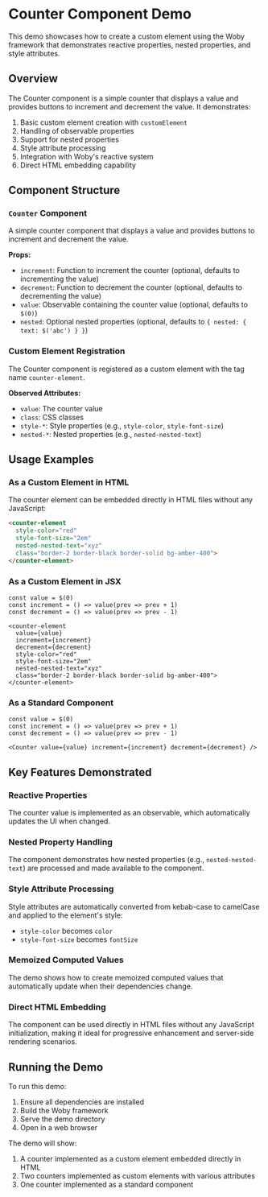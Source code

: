 # Counter Component Demo

This demo showcases how to create a custom element using the Woby framework that demonstrates reactive properties, nested properties, and style attributes.

## Overview

The Counter component is a simple counter that displays a value and provides buttons to increment and decrement the value. It demonstrates:

1. Basic custom element creation with `customElement`
2. Handling of observable properties
3. Support for nested properties
4. Style attribute processing
5. Integration with Woby's reactive system
6. Direct HTML embedding capability

## Component Structure

### `Counter` Component

A simple counter component that displays a value and provides buttons to increment and decrement the value.

**Props:**
- `increment`: Function to increment the counter (optional, defaults to incrementing the value)
- `decrement`: Function to decrement the counter (optional, defaults to decrementing the value)
- `value`: Observable containing the counter value (optional, defaults to `$(0)`)
- `nested`: Optional nested properties (optional, defaults to `{ nested: { text: $('abc') } }`)

### Custom Element Registration

The Counter component is registered as a custom element with the tag name `counter-element`.

**Observed Attributes:**
- `value`: The counter value
- `class`: CSS classes
- `style-*`: Style properties (e.g., `style-color`, `style-font-size`)
- `nested-*`: Nested properties (e.g., `nested-nested-text`)

## Usage Examples

### As a Custom Element in HTML

The counter element can be embedded directly in HTML files without any JavaScript:

```html
<counter-element 
  style-color="red" 
  style-font-size="2em" 
  nested-nested-text="xyz" 
  class="border-2 border-black border-solid bg-amber-400">
</counter-element>
```

### As a Custom Element in JSX

```tsx
const value = $(0)
const increment = () => value(prev => prev + 1)
const decrement = () => value(prev => prev - 1)

<counter-element 
  value={value} 
  increment={increment} 
  decrement={decrement}
  style-color="red" 
  style-font-size="2em" 
  nested-nested-text="xyz" 
  class="border-2 border-black border-solid bg-amber-400">
</counter-element>
```

### As a Standard Component

```tsx
const value = $(0)
const increment = () => value(prev => prev + 1)
const decrement = () => value(prev => prev - 1)

<Counter value={value} increment={increment} decrement={decrement} />
```

## Key Features Demonstrated

### Reactive Properties

The counter value is implemented as an observable, which automatically updates the UI when changed.

### Nested Property Handling

The component demonstrates how nested properties (e.g., `nested-nested-text`) are processed and made available to the component.

### Style Attribute Processing

Style attributes are automatically converted from kebab-case to camelCase and applied to the element's style:
- `style-color` becomes `color`
- `style-font-size` becomes `fontSize`

### Memoized Computed Values

The demo shows how to create memoized computed values that automatically update when their dependencies change.

### Direct HTML Embedding

The component can be used directly in HTML files without any JavaScript initialization, making it ideal for progressive enhancement and server-side rendering scenarios.

## Running the Demo

To run this demo:

1. Ensure all dependencies are installed
2. Build the Woby framework
3. Serve the demo directory
4. Open in a web browser

The demo will show:
1. A counter implemented as a custom element embedded directly in HTML
2. Two counters implemented as custom elements with various attributes
3. One counter implemented as a standard component